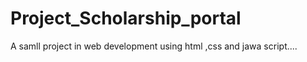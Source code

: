 # Project_Scholarship_portal
A samll project in web development using html ,css and jawa script....
